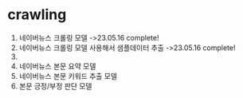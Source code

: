 # crawling

1. 네이버뉴스 크롤링 모델 ->23.05.16 complete!
2. 네이버뉴스 크롤링 모델 사용해서 샘플데이터 추출 ->23.05.16 complete!
3. 
4. 네이버뉴스 본문 요약 모델
5. 네이버뉴스 본문 키워드 추출 모델
6. 본문 긍정/부정 판단 모델
